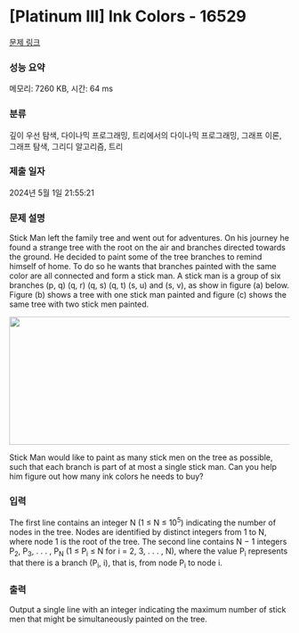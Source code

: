 # [Platinum III] Ink Colors - 16529 

[문제 링크](https://www.acmicpc.net/problem/16529) 

### 성능 요약

메모리: 7260 KB, 시간: 64 ms

### 분류

깊이 우선 탐색, 다이나믹 프로그래밍, 트리에서의 다이나믹 프로그래밍, 그래프 이론, 그래프 탐색, 그리디 알고리즘, 트리

### 제출 일자

2024년 5월 1일 21:55:21

### 문제 설명

<p>Stick Man left the family tree and went out for adventures. On his journey he found a strange tree with the root on the air and branches directed towards the ground. He decided to paint some of the tree branches to remind himself of home. To do so he wants that branches painted with the same color are all connected and form a stick man. A stick man is a group of six branches (p, q) (q, r) (q, s) (q, t) (s, u) and (s, v), as show in figure (a) below. Figure (b) shows a tree with one stick man painted and figure (c) shows the same tree with two stick men painted.</p>

<p style="text-align: center;"><img alt="" src="https://upload.acmicpc.net/cb79e059-4d3a-4914-b904-129db66006b1/-/preview/" style="width: 550px; height: 230px;"></p>

<p>Stick Man would like to paint as many stick men on the tree as possible, such that each branch is part of at most a single stick man. Can you help him figure out how many ink colors he needs to buy?</p>

### 입력 

 <p>The first line contains an integer N (1 ≤ N ≤ 10<sup>5</sup>) indicating the number of nodes in the tree. Nodes are identified by distinct integers from 1 to N, where node 1 is the root of the tree. The second line contains N − 1 integers P<sub>2</sub>, P<sub>3</sub>, . . . , P<sub>N</sub> (1 ≤ P<sub>i</sub> ≤ N for i = 2, 3, . . . , N), where the value P<sub>i</sub> represents that there is a branch (P<sub>i</sub>, i), that is, from node P<sub>i</sub> to node i.</p>

### 출력 

 <p>Output a single line with an integer indicating the maximum number of stick men that might be simultaneously painted on the tree.</p>

